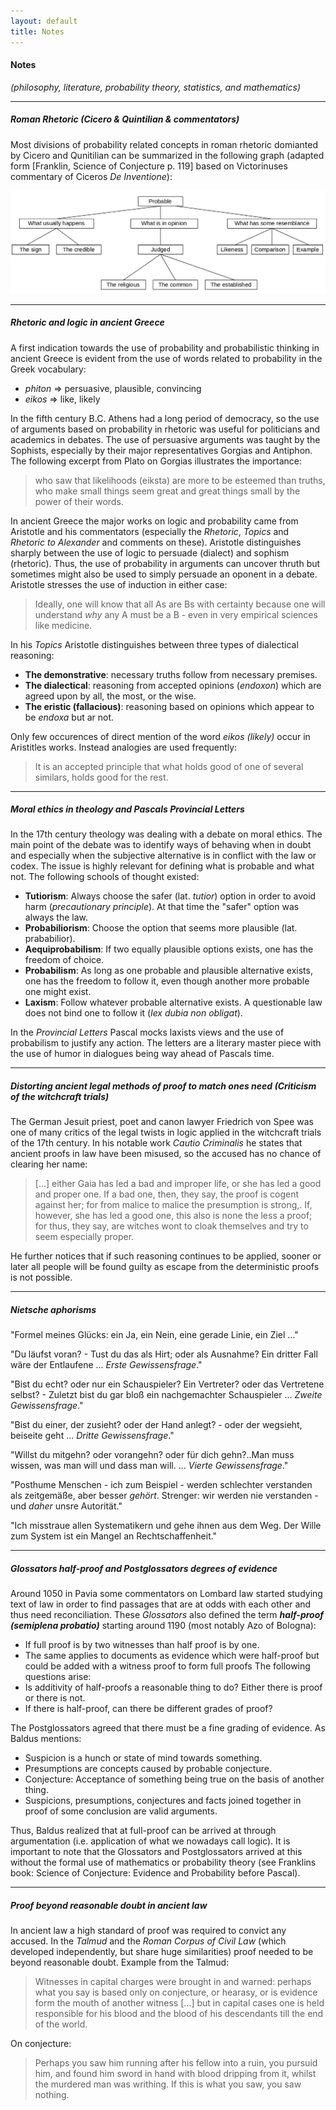 ```yaml
---
layout: default
title: Notes
---
```


#### **Notes**
*(philosophy, literature, probability theory, statistics, and mathematics)*

----

##### Roman Rhetoric (Cicero & Quintilian & commentators)
Most divisions of probability related concepts in roman rhetoric domianted by Cicero and Qunitilian can be summarized in the following graph (adapted form [Franklin, Science of Conjecture p. 119] based on Victorinuses commentary of Ciceros *De Inventione*):

<img class="img-size-setter" src="/assets/images/notes/cicero_probability_logic_graph.png" alt="cicero_probability_logic_graph" width="600"/>

----

##### Rhetoric and logic in ancient Greece
A first indication towards the use of probability and probabilistic thinking in ancient Greece is evident from the use of words related to probability in the Greek vocabulary:
- *phiton* => persuasive, plausible, convincing
- *eikos* => like, likely

In the fifth century B.C. Athens had a long period of democracy, so the use of arguments based on probability in rhetoric was useful for politicians and academics in debates. The use of persuasive arguments was taught by the Sophists, especially by their major representatives Gorgias and Antiphon. The following excerpt from Plato on Gorgias illustrates the importance:

> who saw that likelihoods (eiksta) are more to be esteemed than truths, who make small things seem great and great things small
by the power of their words.

In ancient Greece the major works on logic and probability came from Aristotle and his commentators (especially the *Rhetoric*, *Topics* and *Rhetoric to Alexander* and comments on these). Aristotle distinguishes sharply between the use of logic to persuade (dialect) and sophism (rhetoric). Thus, the use of probability in arguments can uncover thruth but sometimes might also be used to simply persuade an oponent in a debate.
Aristotle stresses the use of induction in either case:

> Ideally, one will know that all As are Bs with certainty because one will understand *why* any A must be a B - even in very empirical sciences like medicine.

In his *Topics* Aristotle distinguishes between three types of dialectical reasoning:

- **The demonstrative**: necessary truths follow from necessary premises.
- **The dialectical**: reasoning from accepted opinions (*endoxon*) which are agreed upon by all, the most, or the wise.
- **The eristic (fallacious)**: reasoning based on opinions which appear to be *endoxa* but ar not.

Only few occurences of direct mention of the word *eikos (likely)* occur in Aristitles works. Instead analogies are used frequently:

> It is an accepted principle that what holds good of one of several similars, holds good for the rest.

----

##### Moral ethics in theology and Pascals Provincial Letters
In the 17th century theology was dealing with a debate on moral ethics. The main point of the debate was to identify ways of behaving when in doubt and especially when the subjective alternative is in conflict with the law or codex. The issue is highly relevant for defining what is probable and what not. The following schools of thought existed:

- **Tutiorism**: Always choose the safer (lat. *tutior*) option in order to avoid harm (*precautionary principle*). At that time the "safer" option was always the law.
- **Probabiliorism**: Choose the option that seems more plausible (lat. prababilior).
- **Aequiprobabilism**: If two equally plausible options exists, one has the freedom of choice.
- **Probabilism**: As long as one probable and plausible alternative exists, one has the freedom to follow it, even though another more probable one might exist.
- **Laxism**: Follow whatever probable alternative exists. A questionable law does not bind one to follow it (*lex dubia non obligat*).

In the *Provincial Letters* Pascal mocks laxists views and the use of probabilism to justify any action. The letters are a literary master piece with the use of humor in dialogues being way ahead of Pascals time.

----

##### Distorting ancient legal methods of proof to match ones need (Criticism of the witchcraft trials)
The German Jesuit priest, poet and canon lawyer Friedrich von Spee was one of many critics of the legal twists in logic applied in the witchcraft trials of the 17th century. In his notable work *Cautio Criminalis* he states that ancient proofs in law have been misused, so the accused has no chance of clearing her name:

> [...] either Gaia has led a bad and improper life, or she has led a good and proper one. If a bad one, then, they say,
the proof is cogent against her; for from malice to malice the presumption is strong,. If, however, she has led a good one,
this also is none the less a proof; for thus, they say, are witches wont to cloak themselves and try to seem especially proper.

He further notices that if such reasoning continues to be applied, sooner or later all people will be found guilty as
escape from the deterministic proofs is not possible.

----

##### Nietsche aphorisms

"Formel meines Glücks: ein Ja, ein Nein, eine gerade Linie, ein Ziel ..."

"Du läufst voran? - Tust du das als Hirt; oder als Ausnahme? Ein dritter Fall wäre der Entlaufene ... *Erste Gewissensfrage*."

"Bist du echt? oder nur ein Schauspieler? Ein Vertreter? oder das Vertretene selbst? - Zuletzt bist du gar bloß ein nachgemachter Schauspieler ... *Zweite Gewissensfrage*."

"Bist du einer, der zusieht? oder der Hand anlegt? - oder der wegsieht, beiseite geht ... *Dritte Gewissensfrage*."

"Willst du mitgehn? oder vorangehn? oder für dich gehn?..Man muss wissen, was man will und dass man will. ... *Vierte Gewissensfrage*."

"Posthume Menschen - ich zum Beispiel - werden schlechter verstanden als zeitgemäße, aber besser *gehört*. Strenger: wir werden nie verstanden - und *daher* unsre Autorität."

"Ich misstraue allen Systematikern und gehe ihnen aus dem Weg. Der Wille zum System ist ein Mangel an Rechtschaffenheit."

----

##### Glossators half-proof and Postglossators degrees of evidence
Around 1050 in Pavia some commentators on Lombard law started studying text of law in order to find passages that are at odds with each other and thus need reconciliation. These *Glossators* also defined the term ***half-proof (semiplena probatio)*** starting around 1190 (most notably Azo of Bologna):
- If full proof is by two witnesses than half proof is by one.
- The same applies to documents as evidence which were half-proof but could be added with a witness proof to form full proofs
The following questions arise:
- Is additivity of half-proofs a reasonable thing to do? Either there is proof or there is not.
- If there is half-proof, can there be different grades of proof?

The Postglossators agreed that there must be a fine grading of evidence. As Baldus mentions:
- Suspicion is a hunch or state of mind towards something.
- Presumptions are concepts caused by probable conjecture.
- Conjecture: Acceptance of something being true on the basis of another thing.
- Suspicions, presumptions, conjectures and facts joined together in proof of some conclusion are valid arguments.

Thus, Baldus realized that at full-proof can be arrived at through argumentation (i.e. application of what we nowadays call logic). It is important to note that the Glossators and Postglossators arrived at this without the formal use of mathematics or probability theory (see Franklins book: Science of Conjecture: Evidence and Probability before Pascal).

----

##### Proof beyond reasonable doubt in ancient law
In ancient law a high standard of proof was required to convict any accused. In the *Talmud* and the *Roman Corpus of Civil Law* (which developed independently, but share huge similarities) proof needed to be beyond reasonable doubt. Example from the Talmud:

> Witnesses in capital charges were brought in and warned: perhaps what you say is based only on conjecture, or hearasy, or is evidence form the mouth of another witness [...] but in capital cases one is held responsible for his blood and the blood of his descendants till the end of the world.

On conjecture:

> Perhaps you saw him running after his fellow into a ruin, you pursuid him, and found him sword in hand with blood dripping from it, whilst the murdered man was writhing. If this is what you saw, you saw nothing.
